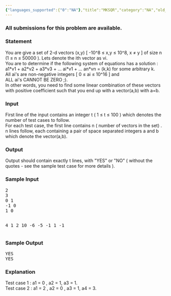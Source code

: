 ```yaml
---
{"languages_supported":{"0":"NA"},"title":"MKSQR","category":"NA","old_version":true,"problem_code":"MKSQR","tags":{"0":"NA"},"layout":"problem"}
---
```


<h3> All submissions for this problem are available. </h3><h3>Statement</h3>
<p>
You are give a set of 2-d vectors (x,y) [ -10^8 ≤ x,y ≤ 10^8, x ≠ y ] of size n (1 ≤ n ≤ 50000 ). Lets denote the ith vector as vi. <br />
You are to determine if the following system of equations has a solution : <br />
        <quote>a1*v1 + a2*v2 + a3*v3 + ... ai*v1 + ... an*vn = (k,k) for some arbitrary k. </quote> <br />
All ai's are non-negative integers [ 0 ≤ ai ≤ 10^16 ] and <br />
ALL ai's CANNOT BE ZERO ;). <br />
In other words, you need to find some linear combination of these vectors with positive coefficient such that you end up with a vector(a,b) with a=b. <br />
</p>

<h3>Input</h3>
<p>
First line of the input contains an integer t ( 1 ≤ t ≤ 100 ) which denotes the number of test cases to follow. <br />
For each test case, the first line contains n ( number of vectors in the set) . n lines follow, each containing a pair of space separated integers a and b which denote the vector(a,b). <br />
</p>

<h3>Output</h3>
<p>
Output should contain exactly t lines, with "YES" or "NO" ( without the quotes - see the sample test case for more details ).
</p>

<h3>Sample Input</h3>
<pre>
2
3
0 1
-1 0
1 0

4
1 2
10 -6
-5 -1
1 -1
</pre>

<h3>Sample Output</h3>
<pre>
YES
YES
</pre>

<h3>Explanation</h3>
<p>
Test case 1 : a1 = 0 , a2 = 1, a3 = 1. <br />
Test case 2 : a1 = 2 , a2 = 0 , a3 = 1, a4 = 3.  <br />
</p>    